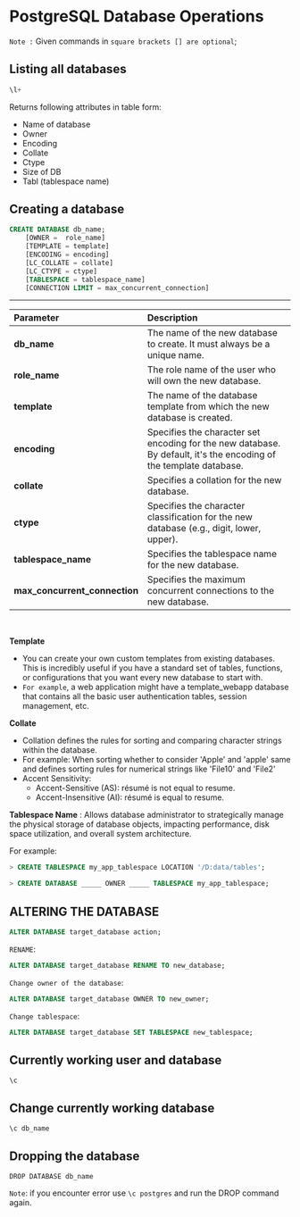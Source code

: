 # PostgreSQL Database Operations

`Note :` Given commands in `square brackets [] are optional`;

## Listing all databases
```sql
\l+
```

Returns following attributes in table form:
- Name of database
- Owner
- Encoding
- Collate
- Ctype
- Size of DB
- Tabl (tablespace name)

## Creating a database
```sql
CREATE DATABASE db_name;
    [OWNER =  role_name]
    [TEMPLATE = template]
    [ENCODING = encoding]
    [LC_COLLATE = collate]
    [LC_CTYPE = ctype]
    [TABLESPACE = tablespace_name]
    [CONNECTION LIMIT = max_concurrent_connection]
```

---
| Parameter                  | Description                                                                                             |
| :------------------------- | :------------------------------------------------------------------------------------------------------ |
| **db_name** | The name of the new database to create. It must always be a unique name.                                |
| **role_name** | The role name of the user who will own the new database.                                                |
| **template** | The name of the database template from which the new database is created.                               |
| **encoding** | Specifies the character set encoding for the new database. By default, it's the encoding of the template database. |
| **collate** | Specifies a collation for the new database.                                                             |
| **ctype** | Specifies the character classification for the new database (e.g., digit, lower, upper).                |
| **tablespace_name** | Specifies the tablespace name for the new database.                                                     |
| **max_concurrent_connection** | Specifies the maximum concurrent connections to the new database.                                       |

<br>


**Template**

- You can create your own custom templates from existing databases. This is incredibly useful if you have a standard set of tables, functions, or configurations that you want every new database to start with.
- `For example`, a web application might have a template_webapp database that contains all the basic user authentication tables, session management, etc.

**Collate**

- Collation defines the rules for sorting and comparing character strings within the database.
- For example: When sorting whether to consider 'Apple' and 'apple' same and defines sorting rules for numerical strings like 'File10' and 'File2'
- Accent Sensitivity: 
    - Accent-Sensitive (AS): résumé is not equal to resume.
    - Accent-Insensitive (AI): résumé is equal to resume.

**Tablespace Name** : Allows database administrator to  strategically manage the physical storage of database objects, impacting performance, disk space utilization, and overall system architecture.

For example:
```sql
> CREATE TABLESPACE my_app_tablespace LOCATION '/D:data/tables';

> CREATE DATABASE _____ OWNER _____ TABLESPACE my_app_tablespace;

```

## ALTERING THE DATABASE
```sql
ALTER DATABASE target_database action;
```


`RENAME`:
```sql
ALTER DATABASE target_database RENAME TO new_database;
```

`Change owner of the database`:
```sql
ALTER DATABASE target_database OWNER TO new_owner;
```

`Change tablespace`:
```sql
ALTER DATABASE target_database SET TABLESPACE new_tablespace;
```

## Currently working user and database
```
\c
```

## Change currently working database
```
\c db_name
```

## Dropping the database
```
DROP DATABASE db_name
```

`Note`: if you encounter error use `\c postgres` and run the DROP command again.